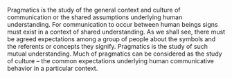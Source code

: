 Pragmatics is the study of the general context and culture of communication or the shared assumptions underlying human understanding. For communication to occur between human beings signs must exist in a context of shared understanding. As we shall see, there must be agreed expectations among a group of people about the symbols and the referents or concepts they signify. Pragmatics is the study of such mutual understanding. Much of pragmatics can be considered as the study of culture – the common expectations underlying human communicative behavior in a particular context.